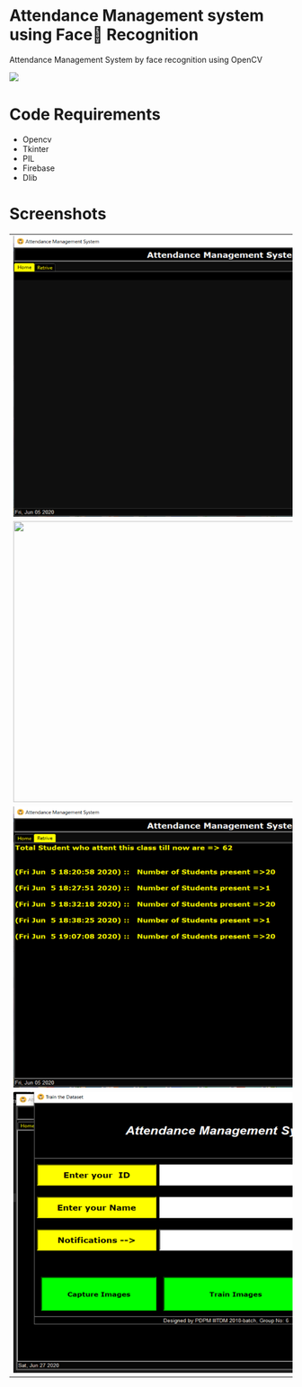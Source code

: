 # Attendance Management system using Face👦 Recognition 
Attendance Management System by face recognition  using OpenCV


<img src = "https://forthebadge.com/images/badges/made-with-python.svg">

# Code Requirements
* Opencv
* Tkinter
* PIL  
* Firebase
* Dlib

# Screenshots


<table>

  <tr>
    <td valign="top"><img src="screenshots/Capture.PNG"  width="750" height="500"></td>
  
 </tr>
 
  <tr>
    <td valign="top"><img src="screenshots/astro.PNG.PNG"  width="750" height="500"></td>
 

 </tr>
  <tr>
    <td valign="top"><img src="screenshots/Capture3.PNG"  width="750" height="500"></td>
 

 </tr>
 <tr>
    <td valign="top"><img src="screenshots/train.PNG"  width="750" height="500"></td>
 

 </tr>
  
 </table>
 
